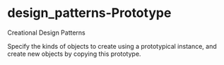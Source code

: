 # design_patterns-Prototype
 Creational Design Patterns

 Specify the kinds of objects to create using a prototypical instance, and create new objects by copying this prototype.


